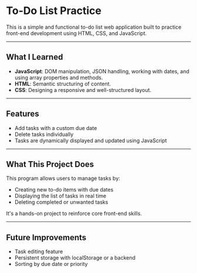 # To-Do List Practice

This is a simple and functional to-do list web application built to practice front-end development using HTML, CSS, and JavaScript.

---

## What I Learned

- **JavaScript**: DOM manipulation, JSON handling, working with dates, and using array properties and methods.
- **HTML**: Semantic structuring of content.
- **CSS**: Designing a responsive and well-structured layout.

---

## Features

- Add tasks with a custom due date  
- Delete tasks individually  
- Tasks are dynamically displayed and updated using JavaScript  

---

## What This Project Does

This program allows users to manage tasks by:
- Creating new to-do items with due dates  
- Displaying the list of tasks in real time  
- Deleting completed or unwanted tasks

It's a hands-on project to reinforce core front-end skills.

---

## Future Improvements 

- Task editing feature  
- Persistent storage with localStorage or a backend  
- Sorting by due date or priority  
